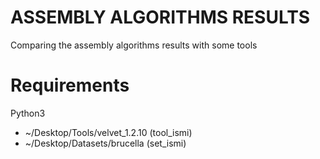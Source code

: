 # ASSEMBLY ALGORITHMS RESULTS
Comparing the assembly algorithms results with some tools

# Requirements
Python3
* ~/Desktop/Tools/velvet_1.2.10 (tool_ismi)
* ~/Desktop/Datasets/brucella   (set_ismi)
